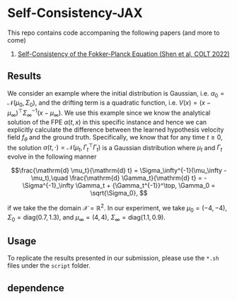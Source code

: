 # Self-Consistency-JAX

This repo contains code accompaning the following papers (and more to come)
1. [Self-Consistency of the Fokker-Planck Equation (Shen et al, COLT 2022)](https://arxiv.org/abs/2206.00860)


## Results
We consider an example where the initial distribution is Gaussian, i.e. $\alpha_0 = \mathcal{N}(\mu_0, \Sigma_0)$, and the drifting term is a quadratic function, i.e. $V(x) = (x - \mu_\infty)^\top\Sigma_\infty^{-1}(x - \mu_\infty)$.
We use this example since we know the analytical solution of the FPE $\alpha(t, x)$ in this specific instance and hence we can explicitly calculate the difference between the learned hypothesis velocity field $f_\theta$ and the ground truth.
Specifically, we know that for any time $t \geq 0$, 
the solution $\alpha(t, \cdot) = \mathcal{N}(\mu_t, \Gamma_t^\top\Gamma_t)$ 
is a Gaussian distribution where $\mu_t$ 
and $\Gamma_t$ evolve in the following manner 

$$\frac{\mathrm{d} \mu_t}{\mathrm{d} t} = \Sigma_\infty^{-1}(\mu_\infty - \mu_t),\quad \frac{\mathrm{d} \Gamma_t}{\mathrm{d} t} = -\Sigma^{-1}_\infty \Gamma_t + {\Gamma_t^{-1}}^\top, \Gamma_0 = \sqrt{\Sigma_0}, $$

if we take the the domain $\mathcal{X} = \mathbb{R}^2$. 
In our experiment, we take $\mu_0 = (-4, -4)$,
$\Sigma_0 = \mathrm{diag}(0.7, 1.3)$, 
and $\mu_\infty = (4, 4)$, 
$\Sigma_\infty = \mathrm{diag}(1.1, 0.9)$.
## Usage

To replicate the results presented in our submission, please use the `*.sh` files under the `script` folder.

## dependence


